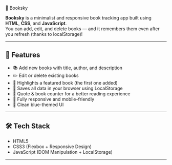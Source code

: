 📘 Booksky

**Booksky** is a minimalist and responsive book tracking app built using **HTML**, **CSS**, and **JavaScript**.  
You can add, edit, and delete books — and it remembers them even after you refresh (thanks to localStorage)!

---

## 🚀 Features

- 📚 Add new books with title, author, and description
- ✏️ Edit or delete existing books
- 🌟 Highlights a featured book (the first one added)
- 💾 Saves all data in your browser using LocalStorage
- 🧠 Quote & book counter for a better reading experience
- 📱 Fully responsive and mobile-friendly
- 💙 Clean blue-themed UI

---


## 🛠️ Tech Stack

- HTML5
- CSS3 (Flexbox + Responsive Design)
- JavaScript (DOM Manipulation + LocalStorage)

---
